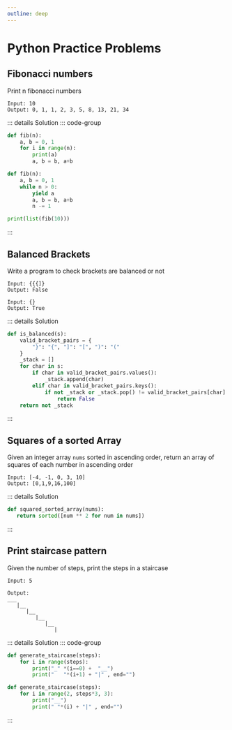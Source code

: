 ```yaml
---
outline: deep
---
```


# Python Practice Problems


## Fibonacci numbers
Print n fibonacci numbers 
```
Input: 10
Output: 0, 1, 1, 2, 3, 5, 8, 13, 21, 34

```

::: details Solution
::: code-group
```python [Basic]
def fib(n):
    a, b = 0, 1
    for i in range(n):
        print(a)
        a, b = b, a+b
```

```python [Using Generator]
def fib(n):
    a, b = 0, 1
    while n > 0:
        yield a
        a, b = b, a+b
        n -= 1

print(list(fib(10)))
```
:::

## Balanced Brackets
Write a program to check brackets are balanced or not

```
Input: {{{]}
Output: False

Input: {}
Output: True

```

::: details Solution
```python 
def is_balanced(s):
    valid_bracket_pairs = {
        "}": "{", "]": "[", ")": "("
    }
    _stack = []
    for char in s:
        if char in valid_bracket_pairs.values():
            _stack.append(char)
        elif char in valid_bracket_pairs.keys():
            if not _stack or _stack.pop() != valid_bracket_pairs[char]:
                return False
    return not _stack
```
:::


## Squares of a sorted Array
Given an integer array `nums` sorted in ascending order, return an array of squares of each number in ascending order

```
Input: [-4, -1, 0, 3, 10]
Output: [0,1,9,16,100]

```

::: details Solution
```python
def squared_sorted_array(nums):
   return sorted([num ** 2 for num in nums])
```
:::


## Print staircase pattern 
Given the number of steps, print the steps in a staircase

```
Input: 5

Output:
___
   |__
      |__
         |__
            |__
               |
```

::: details Solution
::: code-group
```python [Approach 1]
def generate_staircase(steps):
    for i in range(steps):
        print("_" *(i==0) +  "__")
        print("   "*(i+1) + "|" , end="")
```

```python [Approach 2]
def generate_staircase(steps):
    for i in range(2, steps*3, 3):
        print("__")
        print(" "*(i) + "|" , end="")
```
:::